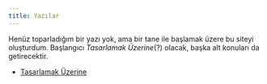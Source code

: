 ```yaml
---
title: Yazılar
---
```


Henüz toparladığım bir yazı yok, ama bir tane ile başlamak üzere bu siteyi
oluşturdum. Başlangıcı _Tasarlamak Üzerine_(?) olacak, başka alt konuları da
getirecektir.

- [Tasarlamak Üzerine](yazilar/tasarlamak-uzerine.md)
